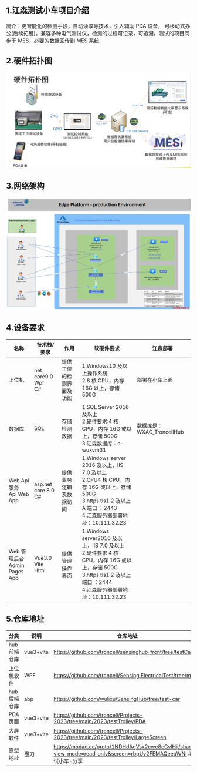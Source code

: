 ## 1.江森测试小车项目介绍

简介：更智能化的检测手段，自动读取等技术，引入辅助 PDA 设备， 可移动式办公(后续拓展)。兼容多种电气测试仪，检测的过程可记录，可追溯。测试的项目同步于 MES，必要的数据回传到 MES 系统

## 2.硬件拓扑图

![1760947705381](image/README/1760947705381.png)

## 3.网络架构

![1760947784646](image/README/1760947784646.png)

## 4.设备要求

| 名称                              | 技术栈/要求                  | 作用                     | 软硬件要求                                                                                                                                                                     | 江森部署                   |
| --------------------------------- | ---------------------------- | ------------------------ | ------------------------------------------------------------------------------------------------------------------------------------------------------------------------------ | -------------------------- |
| 上位机                            | net core9.0<br />Wpf<br />C# | 提供工位的检测界面及功能 | 1.Windows10 及以上操作系统<br />2.8 核 CPU，内存 16G 以上，存储 500G                                                                                                           | 部署在小车上面             |
| 数据库                            | SQL                          | 存储检测数据             | 1.SQL Server 2016 及以上<br />2.硬件要求:4 核 CPU，内存 16G 或以上，存储 500G<br />3.江森数据库：c-wuxvm31                                                                     | 数据库是：WXAC_TroncellHub |
| Web Api 服务<br />Api Web App     | asp.net core 8.0<br />C#     | 提供业务逻辑及数据访问   | 1.Windows server 2016 及以上，IIS 7.0 及以上<br />2.CPU4 核 CPU，内存 16G 或以上，存储 500G<br />3.https tls1.2 及以上 A 端口 ：2443<br />4.江森服务器部署地址：10.111.32.23   |                            |
| Web 管理后台<br />Admin Pages App | Vue3.0<br />Vite<br />Html   | 提供管理操作界面         | 1.Windows server2016 及以上，IIS 7.0 及以上<br />2.硬件要求 4 核 CPU，内存 16G 或以上，存储 500G<br />3.https tls1.2 及以上端口 ：2444<br />4.江森服务器部署地址：10.111.32.23 |                            |

## 5.仓库地址

| 分类         | 说明      | 仓库地址                                                                                                          |
| ------------ | --------- | ----------------------------------------------------------------------------------------------------------------- |
| hub 前端仓库 | vue3+vite | https://github.com/troncell/sensinghub_front/tree/testCar                                                         |
| 上位机软件   | WPF       | https://github.com/troncell/Sensing.ElectricalTest/tree/main                                                      |
| hub 后端仓库 | abp       | https://github.com/wulixu/SensingHub/tree/test-car                                                                |
| PDA 页面     | vue3+vite | https://github.com/troncell/Projects-2023/tree/main/2023/testTrolley/PDA                                          |
| 大屏软件     | vue3+vite | https://github.com/troncell/Projects-2023/tree/main/2023/testTrolley/LargeScreen                                  |
| 原型地址     | 墨刀      | https://modao.cc/proto/1NDHdAgVsx2cwe8cCvlHji/sharing?view_mode=read_only&screen=rbpUv2FEMAQeeuWNI #测试小车-分享 |
